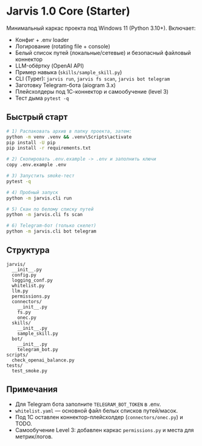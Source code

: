 
# Jarvis 1.0 Core (Starter)

Минимальный каркас проекта под Windows 11 (Python 3.10+). Включает:
- Конфиг + .env loader
- Логирование (rotating file + console)
- Белый список путей (локальные/сетевые) и безопасный файловый коннектор
- LLM-обёртку (OpenAI API)
- Пример навыка (`skills/sample_skill.py`)
- CLI (Typer): `jarvis run`, `jarvis fs scan`, `jarvis bot telegram`
- Заготовку Telegram-бота (aiogram 3.x)
- Плейсхолдеры под 1С-коннектор и самообучение (level 3)
- Тест дыма `pytest -q`

## Быстрый старт

```bash
# 1) Распаковать архив в папку проекта, затем:
python -m venv .venv && .venv\Scripts\activate
pip install -U pip
pip install -r requirements.txt

# 2) Скопировать .env.example -> .env и заполнить ключи
copy .env.example .env

# 3) Запустить smoke-тест
pytest -q

# 4) Пробный запуск
python -m jarvis.cli run

# 5) Скан по белому списку путей
python -m jarvis.cli fs scan

# 6) Telegram-бот (только скелет)
python -m jarvis.cli bot telegram
```

## Структура
```
jarvis/
  __init__.py
  config.py
  logging_conf.py
  whitelist.py
  llm.py
  permissions.py
  connectors/
    __init__.py
    fs.py
    onec.py
  skills/
    __init__.py
    sample_skill.py
  bot/
    __init__.py
    telegram_bot.py
scripts/
  check_openai_balance.py
tests/
  test_smoke.py
```

## Примечания
- Для Telegram бота заполните `TELEGRAM_BOT_TOKEN` в .env.
- `whitelist.yaml` — основной файл белых списков путей/масок.
- Под 1С оставлен коннектор-плейсхолдер (`connectors/onec.py`) и TODO.
- Самообучение Level 3: добавлен каркас `permissions.py` и места для метрик/логов.
